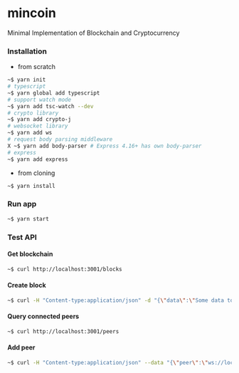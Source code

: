 # mincoin
Minimal Implementation of Blockchain and Cryptocurrency

### Installation
* from scratch
```bash
~$ yarn init
# typescript
~$ yarn global add typescript
# support watch mode
~$ yarn add tsc-watch --dev
# crypto library
~$ yarn add crypto-j
# websocket library
~$ yarn add ws
# request body parsing middleware
X ~$ yarn add body-parser # Express 4.16+ has own body-parser
# express
~$ yarn add express
```
* from cloning
```bash
~$ yarn install
```

### Run app
```bash
~$ yarn start
```

### Test API
#### Get blockchain
```bash
~$ curl http://localhost:3001/blocks
```
#### Create block
```bash
~$ curl -H "Content-type:application/json" -d "{\"data\":\"Some data to the first block\"}" http://localhost:3001/mineBlock
```
#### Query connected peers
```bash
~$ curl http://localhost:3001/peers
```
#### Add peer
```bash
~$ curl -H "Content-type:application/json" --data "{\"peer\":\"ws://localhost:6001\"}" http://localhost:3001/addPeer
```
